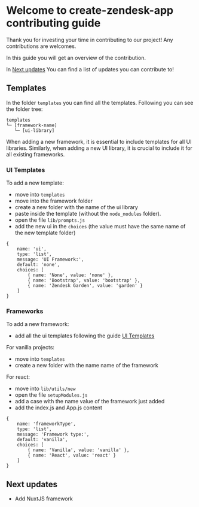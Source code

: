 # Welcome to create-zendesk-app contributing guide

Thank you for investing your time in contributing to our project! Any contributions are welcomes.

In this guide you will get an overview of the contribution.

In [Next updates](#next-updates) You can find a list of updates you can contribute to!

## Templates

In the folder `templates` you can find all the templates. Following you can see the folder tree:

```
templates
└─ [framework-name]
   └─ [ui-library]

```

When adding a new framework, it is essential to include templates for all UI libraries. Similarly, when adding a new UI library, it is crucial to include it for all existing frameworks.

### UI Templates

To add a new template:

-   move into `templates`
-   move into the framework folder
-   create a new folder with the name of the ui library
-   paste inside the template (without the `node_modules` folder).
-   open the file `lib/prompts.js`
-   add the new ui in the `choices` (the value must have the same name of the new template folder)

```
{
	name: 'ui',
	type: 'list',
	message: 'UI Framework:',
	default: 'none',
	choices: [
		{ name: 'None', value: 'none' },
		{ name: 'Bootstrap', value: 'bootstrap' },
		{ name: 'Zendesk Garden', value: 'garden' }
	]
}
```

### Frameworks

To add a new framework:

-   add all the ui templates following the guide [UI Templates](#ui-templates)

For vanilla projects:

-   move into `templates`
-   create a new folder with the name name of the framework

For react:

-   move into `lib/utils/new`
-   open the file `setupModules.js`
-   add a case with the name value of the framework just added
-   add the index.js and App.js content

```
{
	name: 'frameworkType',
	type: 'list',
	message: 'Framework type:',
	default: 'vanilla',
	choices: [
		{ name: 'Vanilla', value: 'vanilla' },
		{ name: 'React', value: 'react' }
	]
}
```

## Next updates

-   Add NuxtJS framework

